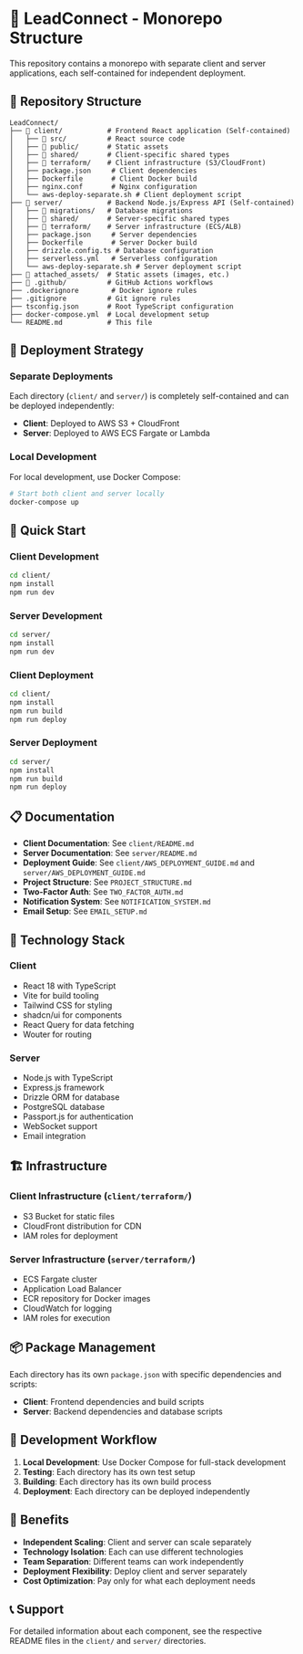 # 🚀 LeadConnect - Monorepo Structure

This repository contains a monorepo with separate client and server applications, each self-contained for independent deployment.

## 📁 Repository Structure

```
LeadConnect/
├── 📁 client/           # Frontend React application (Self-contained)
│   ├── 📁 src/          # React source code
│   ├── 📁 public/       # Static assets
│   ├── 📁 shared/       # Client-specific shared types
│   ├── 📁 terraform/    # Client infrastructure (S3/CloudFront)
│   ├── package.json     # Client dependencies
│   ├── Dockerfile       # Client Docker build
│   ├── nginx.conf       # Nginx configuration
│   └── aws-deploy-separate.sh # Client deployment script
├── 📁 server/           # Backend Node.js/Express API (Self-contained)
│   ├── 📁 migrations/   # Database migrations
│   ├── 📁 shared/       # Server-specific shared types
│   ├── 📁 terraform/    # Server infrastructure (ECS/ALB)
│   ├── package.json     # Server dependencies
│   ├── Dockerfile       # Server Docker build
│   ├── drizzle.config.ts # Database configuration
│   ├── serverless.yml   # Serverless configuration
│   └── aws-deploy-separate.sh # Server deployment script
├── 📁 attached_assets/  # Static assets (images, etc.)
├── 📁 .github/          # GitHub Actions workflows
├── .dockerignore        # Docker ignore rules
├── .gitignore          # Git ignore rules
├── tsconfig.json       # Root TypeScript configuration
├── docker-compose.yml  # Local development setup
└── README.md           # This file
```

## 🎯 Deployment Strategy

### **Separate Deployments**
Each directory (`client/` and `server/`) is completely self-contained and can be deployed independently:

- **Client**: Deployed to AWS S3 + CloudFront
- **Server**: Deployed to AWS ECS Fargate or Lambda

### **Local Development**
For local development, use Docker Compose:

```bash
# Start both client and server locally
docker-compose up
```

## 🚀 Quick Start

### **Client Development**
```bash
cd client/
npm install
npm run dev
```

### **Server Development**
```bash
cd server/
npm install
npm run dev
```

### **Client Deployment**
```bash
cd client/
npm install
npm run build
npm run deploy
```

### **Server Deployment**
```bash
cd server/
npm install
npm run build
npm run deploy
```

## 📋 Documentation

- **Client Documentation**: See `client/README.md`
- **Server Documentation**: See `server/README.md`
- **Deployment Guide**: See `client/AWS_DEPLOYMENT_GUIDE.md` and `server/AWS_DEPLOYMENT_GUIDE.md`
- **Project Structure**: See `PROJECT_STRUCTURE.md`
- **Two-Factor Auth**: See `TWO_FACTOR_AUTH.md`
- **Notification System**: See `NOTIFICATION_SYSTEM.md`
- **Email Setup**: See `EMAIL_SETUP.md`

## 🔧 Technology Stack

### **Client**
- React 18 with TypeScript
- Vite for build tooling
- Tailwind CSS for styling
- shadcn/ui for components
- React Query for data fetching
- Wouter for routing

### **Server**
- Node.js with TypeScript
- Express.js framework
- Drizzle ORM for database
- PostgreSQL database
- Passport.js for authentication
- WebSocket support
- Email integration

## 🏗️ Infrastructure

### **Client Infrastructure** (`client/terraform/`)
- S3 Bucket for static files
- CloudFront distribution for CDN
- IAM roles for deployment

### **Server Infrastructure** (`server/terraform/`)
- ECS Fargate cluster
- Application Load Balancer
- ECR repository for Docker images
- CloudWatch for logging
- IAM roles for execution

## 📦 Package Management

Each directory has its own `package.json` with specific dependencies and scripts:

- **Client**: Frontend dependencies and build scripts
- **Server**: Backend dependencies and database scripts

## 🔄 Development Workflow

1. **Local Development**: Use Docker Compose for full-stack development
2. **Testing**: Each directory has its own test setup
3. **Building**: Each directory has its own build process
4. **Deployment**: Each directory can be deployed independently

## 🎯 Benefits

- **Independent Scaling**: Client and server can scale separately
- **Technology Isolation**: Each can use different technologies
- **Team Separation**: Different teams can work independently
- **Deployment Flexibility**: Deploy client and server separately
- **Cost Optimization**: Pay only for what each deployment needs

## 📞 Support

For detailed information about each component, see the respective README files in the `client/` and `server/` directories. 